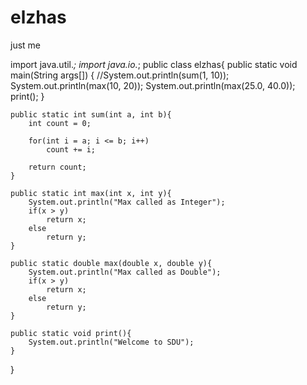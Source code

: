 # elzhas
just me

import java.util.*;
import java.io.*;
public class elzhas{
    public static void main(String args[]) {
    	//System.out.println(sum(1, 10));
     	System.out.println(max(10, 20));
     	System.out.println(max(25.0, 40.0));
     	print();
    }

    public static int sum(int a, int b){
    	int count = 0;

    	for(int i = a; i <= b; i++)
    		count += i;

    	return count;
    }

    public static int max(int x, int y){
    	System.out.println("Max called as Integer");
    	if(x > y)
    		return x;
    	else
    		return y;
    }

    public static double max(double x, double y){
    	System.out.println("Max called as Double");
    	if(x > y)
    		return x;
    	else
    		return y;
    }

    public static void print(){
    	System.out.println("Welcome to SDU");
    }
}
